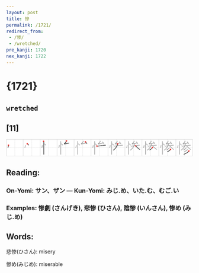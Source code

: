 ```yaml
---
layout: post
title: 惨
permalink: /1721/
redirect_from:
 - /惨/
 - /wretched/
pre_kanji: 1720
nex_kanji: 1722
---
```


# {1721}

## `wretched`

## [11]

<div class="stroke"><img src="../images/E683A8.png" /></div>

## Reading:

### On-Yomi: サン、ザン &mdash; Kun-Yomi: みじ.め、いた.む、むご.い

### Examples: 惨劇 (さんげき), 悲惨 (ひさん), 陰惨 (いんさん), 惨め (みじ.め)

## Words:

悲惨(ひさん): misery

惨め(みじめ): miserable
